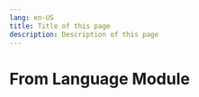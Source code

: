 ```yaml
---
lang: en-US
title: Title of this page
description: Description of this page
---
```


# From Language Module
